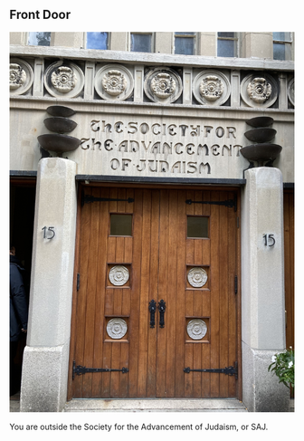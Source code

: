 ## Front Door

![Front Door](images/front_door.jpg)

You are outside the Society for the Advancement of Judaism, or SAJ.
